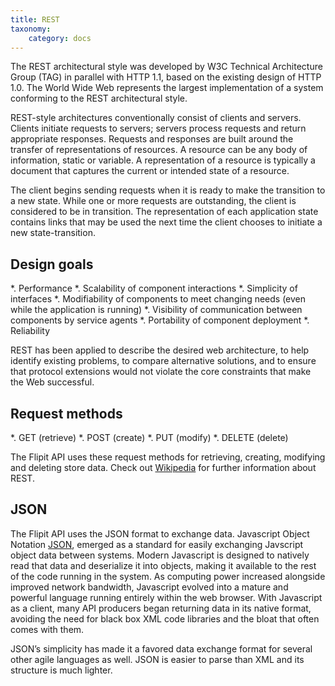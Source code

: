 ```yaml
---
title: REST
taxonomy:
    category: docs
---
```


The REST architectural style was developed by W3C Technical Architecture Group (TAG) in parallel with HTTP 1.1, based on the existing design of HTTP 1.0. The World Wide Web represents the largest implementation of a system conforming to the REST architectural style.

REST-style architectures conventionally consist of clients and servers. Clients initiate requests to servers; servers process requests and return appropriate responses. Requests and responses are built around the transfer of representations of resources. A resource can be any body of information, static or variable. A representation of a resource is typically a document that captures the current or intended state of a resource.

The client begins sending requests when it is ready to make the transition to a new state. While one or more requests are outstanding, the client is considered to be in transition. The representation of each application state contains links that may be used the next time the client chooses to initiate a new state-transition.

## Design goals

*. Performance
*. Scalability of component interactions
*. Simplicity of interfaces
*. Modifiability of components to meet changing needs (even while the application is running)
*. Visibility of communication between components by service agents
*. Portability of component deployment
*. Reliability

REST has been applied to describe the desired web architecture, to help identify existing problems, to compare alternative solutions, and to ensure that protocol extensions would not violate the core constraints that make the Web successful.

## Request methods

*. GET (retrieve)
*. POST (create)
*. PUT (modify)
*. DELETE (delete)

The Flipit API uses these request methods for retrieving, creating, modifying and deleting store data. Check out [Wikipedia](https://en.wikipedia.org/wiki/Representational_state_transfer) for further information about REST.

## JSON

The Flipit API uses the JSON format to exchange data. Javascript Object Notation [JSON](https://en.wikipedia.org/wiki/JSON), emerged as a standard for easily exchanging Javscript object data between systems. Modern Javascript is designed to natively read that data and deserialize it into objects, making it available to the rest of the code running in the system. As computing power increased alongside improved network bandwidth, Javascript evolved into a mature and powerful language running entirely within the web browser. With Javascript as a client, many API producers began returning data in its native format, avoiding the need for black box XML code libraries and the bloat that often comes with them.

JSON’s simplicity has made it a favored data exchange format for several other agile languages as well. JSON is easier to parse than XML and its structure is much lighter.